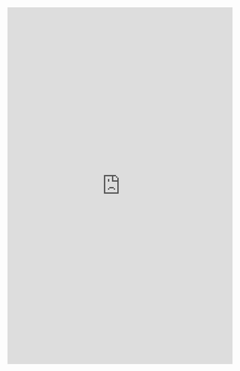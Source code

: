 <iframe class="repl" width="100%" height="800px" frameborder="0" src="https://repl.it/@azablan/moreDotLessDash?lite=true"></iframe>
